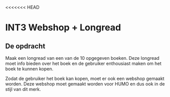 <<<<<<< HEAD
# INT3 Webshop + Longread

## De opdracht

Maak een longread van een van de 10 opgegeven boeken. Deze longread moet info bieden over het boek en de gebruiker enthousiast maken
om het boek te kunnen kopen.

Zodat de gebruiker het boek kan kopen, moet er ook een webshop gemaakt worden. Deze webshop moet gemaakt worden voor HUMO en dus ook in de stijl van dit merk.


